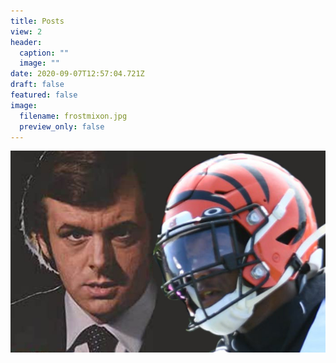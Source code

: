 ```yaml
---
title: Posts
view: 2
header:
  caption: ""
  image: ""
date: 2020-09-07T12:57:04.721Z
draft: false
featured: false
image:
  filename: frostmixon.jpg
  preview_only: false
---
```

![](frostmixon.jpg)